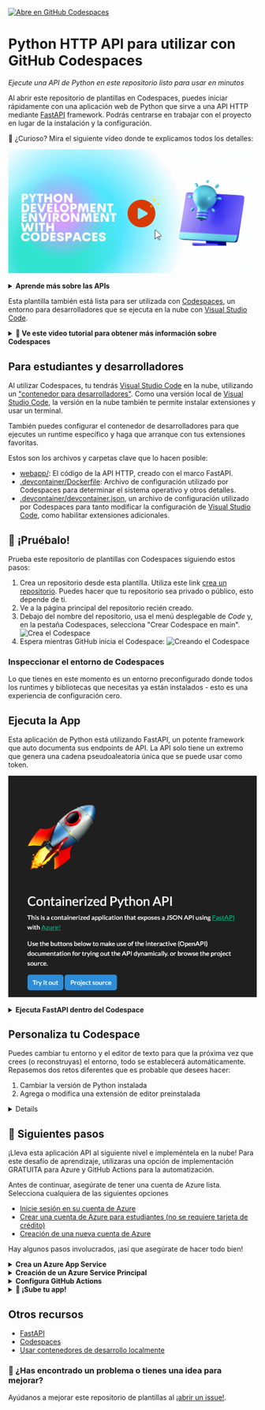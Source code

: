 [![Abre en GitHub Codespaces](https://github.com/codespaces/badge.svg)](https://github.com/codespaces/new?hide_repo_select=true&ref=main&repo=526682400)

# Python HTTP API para utilizar con GitHub Codespaces

_Ejecute una API de Python en este repositorio listo para usar en minutos_

Al abrir este repositorio de plantillas en Codespaces, puedes iniciar rápidamente con una aplicación web de Python que sirve a una API HTTP mediante  [FastAPI](https://fastapi.tiangolo.com/) framework. 
Podrás centrarse en trabajar con el proyecto en lugar de la instalación y la configuración.

🤔 ¿Curioso? Mira el siguiente vídeo donde te explicamos todos los detalles:

[![Video de Entorno de desarrollo Python con Codespaces](../../images/video-banner.gif)](https://youtu.be/_i9Pywj3rSg "Entorno de desarrollo Python con Codespaces")


<details>
   <summary><strong>Aprende más sobre las APIs</strong></summary>

   Una API (Interfaz de programación de aplicaciones) describe una forma en que dos equipos interactúan.
   Una API HTTP permite que un equipo conectado a Internet envíe una solicitud HTTP a otro equipo conectado a Internet y recibirá una respuesta. Por ejemplo, mi equipo podría enviar una solicitud a `http://a-weather-website-api.com/api/city=Los+Angeles` y recibirá datos como  `{"high": 72, "low": 66}`.

   Las API HTTP a menudo proporcionan datos o funcionalidad que es exclusiva de un servicio, como la API de ejemplo para el sitio web meteorológico. Un sitio web meteorológico podría proporcionar endpoints de API adicionales para otras funciones relacionadas con el clima, como próximos pronósticos o datos históricos. Cualquier sitio web puede decidir ofrecer una API si cree que tiene una funcionalidad útil para compartir con otras computadoras. **En este proyecto, ejecutarás una API HTTP que genera un token aleatorio.**


</details>

Esta plantilla también está lista para ser utilizada con [Codespaces](https://github.com/features/codespaces), un entorno para desarrolladores que se ejecuta en la nube con [Visual Studio Code](https://visualstudio.microsoft.com/?WT.mc_id=academic-77460-alfredodeza).

<details>
   <summary><b>🎥 Ve este video tutorial para obtener más información sobre Codespaces</b></summary>

   [![Codespaces Tutorial](https://img.youtube.com/vi/ozuDPmcC1io/0.jpg)](https://aka.ms/CodespacesVideoTutorial "Codespaces Tutorial")
</details>

## Para estudiantes y desarrolladores

Al utilizar Codespaces, tu tendrás [Visual Studio Code](https://visualstudio.microsoft.com/?WT.mc_id=academic-77460-alfredodeza) en la nube, utilizando un ["contenedor para desarrolladores"](https://containers.dev/). Como una versión local de [Visual Studio Code](https://visualstudio.microsoft.com/?WT.mc_id=academic-77460-alfredodeza), la versión en la nube también te permite instalar extensiones y usar un terminal.

También puedes configurar el contenedor de desarrolladores para que ejecutes un runtime específico y haga que arranque con tus extensiones favoritas.

Estos son los archivos y carpetas clave que lo hacen posible:

- [webapp/](./.webapp): El código de la API HTTP, creado con el marco FastAPI.
- [.devcontainer/Dockerfile](./.devcontainer/Dockerfile): Archivo de configuración utilizado por Codespaces para determinar el sistema operativo y otros detalles.
- [.devcontainer/devcontainer.json](./.devcontainer/devcontainer.json), un archivo de configuración utilizado por Codespaces para tanto modificar la configuración de [Visual Studio Code](https://visualstudio.microsoft.com/?WT.mc_id=academic-77460-alfredodeza), como habilitar extensiones adicionales. 

## 🧐 ¡Pruébalo!

Prueba este repositorio de plantillas con Codespaces siguiendo estos pasos:

1. Crea un repositorio desde esta plantilla. Utiliza este link [crea un repositorio](https://github.com/microsoft/codespaces-project-template-py/generate). Puedes hacer que tu repositorio sea privado o público, esto depende de ti.
1. Ve a la página principal del repositorio recién creado.
1. Debajo del nombre del repositorio, usa el menú desplegable de _Code_ y, en la pestaña Codespaces, selecciona "Crear Codespace en main".
   ![Crea el Codespace](https://docs.github.com/assets/cb-138303/images/help/codespaces/new-codespace-button.png)
1. Espera mientras GitHub inicia el Codespace: 
   ![Creando el Codespace](https://github.com/microsoft/codespaces-teaching-template-py/raw/main/images/Codespace_build.png)

### Inspeccionar el entorno de Codespaces

Lo que tienes en este momento es un entorno preconfigurado donde todos los runtimes y bibliotecas que necesitas ya están instalados - esto es una experiencia de configuración cero.


## Ejecuta la App

Esta aplicación de Python está utilizando FastAPI, un potente framework que auto documenta sus endpoints de API. La API solo tiene un extremo que genera una cadena pseudoaleatoria única que se puede usar como token.

![FastAPI Ejecutandose](../../images/api-running.png)


<details>
<summary><b>Ejecuta FastAPI dentro del Codespace</b></summary>

La API incluida en este repositorio de plantillas tiene un único extremo que genera un token. Pon lo en marcha siguiendo estos pasos:

1. Abre una terminal utilizando estos comandos (Ctrl-Shift-P o Cmd-Shift-P) y luego selecciona el comando "Abrir nueva terminal".
1. Ejecuta `uvicorn` en la consola para iniciar la aplicación de API:

    ```console
    uvicorn --host 0.0.0.0 webapp.main:app --reload
    ```

    Deberías ver una salida similar a:

    ```output
    INFO:     Uvicorn running on http://127.0.0.1:8000 (Press CTRL+C to quit)
    INFO:     Started reloader process [28720]
    INFO:     Started server process [28722]
    INFO:     Waiting for application startup.
    INFO:     Application startup complete.
    ```

    Aparecerá una ventana que dice que tu aplicación está disponible en el puerto 8000. Haz clic en el botón para abrirlo en el navegador.

1. Una vez que se cargue el sitio, haz clic en el botón _Try it Out_ o agregue `/docs` a la URL en la barra de direcciones. La documentación autogenerada de la API debería cargarse y tener este aspecto:

   ![Documentos de OpenAPI](../../images/fast-api.png)

1. Finalmente, intenta interactuar con la API enviando una solicitud utilizando la página autodocumentada. Haz clic en el botón _POST_ y luego en el botón _Try it Out_:

   ![Try a POST request](../../images/try-it-out.png)

🔒 ¿Ves el candado junto a la URL del sitio web en el navegador? Esto indica que el sitio web esta interactuando a través de una conexión HTTPS segura que cifra las respuestas HTTP. Es muy importante siempre que una API pueda recibir datos confidenciales o responder con datos confidenciales (como una contraseña).

</details>

## Personaliza tu Codespace

Puedes cambiar tu entorno y el editor de texto para que la próxima vez que crees (o reconstruyas) el entorno, todo se establecerá automáticamente. Repasemos dos retos diferentes que es probable que desees hacer:

1. Cambiar la versión de Python instalada
1. Agrega o modifica una extensión de editor preinstalada


<details>

### Paso 1: Cambiar el entorno de Python

Digamos que deseas cambiar la versión de Python que está instalada. Esto es algo que puedes controlar.

Abre [.devcontainer/devcontainer.json](./.devcontainer/devcontainer.json)  y reemplaza la siguiente sección:

```json
"VARIANT": "3.8-bullseye"
```

con las siguientes instrucciones:

```json
"VARIANT": "3.9-bullseye"
```

Este cambio le indica a Codespaces que ahora debe usar Python 3.9 en lugar de 3.8.

Si realiza algún cambio de configuración en `devcontainer.json`, aparecerá un cuadro después de guardar.

![Recreando el Codespace](https://github.com/microsoft/codespaces-teaching-template-py/raw/main/images/Codespace_rebuild.png)

Haz clic en reconstruir. Espera a que Codespace vuelva a generar el entorno de VS Code.

### Paso 2: Añade una extensión

Tu entorno viene con extensiones preinstaladas. Puedes cambiar con qué extensiones comienza tu entorno de Codespaces, a continuación, te indicamos cómo:

1.  Abre el archivo [.devcontainer/devcontainer.json](./.devcontainer/devcontainer.json)  y busca el siguiente elemento JSON **extensions**:

   ```json
   "extensions": [
    "ms-python.python",
    "ms-python.vscode-pylance"
   ]
   ```

1. Agrega  _"ms-python.black-formatter"_ a la lista de extensiones. Debería terminar pareciéndose a lo siguiente:

   ```json
   "extensions": [
    "ms-python.python",
    "ms-python.vscode-pylance",
    "ms-python.black-formatter"
   ]
   ```

   Esa cadena es el identificador único de [Black Formatter](https://marketplace.visualstudio.com/items?itemName=ms-python.black-formatter&WT.mc_id=academic-77460-alfredodeza), una extensión popular para formatear el código Python de acuerdo con las mejores prácticas. Al añadir el identificador _"ms-python.black-formatter"_ a la lista, le permite a Codespaces saber que esta extensión debe estar preinstalada al iniciarse.

   Recuerda: Cuando cambies cualquier configuración en el json, aparecerá un cuadro después de guardar.

   ![Recreating Codespace](https://github.com/microsoft/codespaces-teaching-template-py/raw/main/images/Codespace_rebuild.png)

   Haz clic en reconstruir. Espera a que el espacio de código vuelva a generar el entorno de VS Code.

Para encontrar el identificador único de una extensión:

- Ingresa a la página web de la extensión, por ejemplo [https://marketplace.visualstudio.com/items?itemName=ms-python.black-formatter](https://marketplace.visualstudio.com/items?itemName=ms-python.black-formatter&WT.mc_id=academic-77460-alfredodeza)
- Localiza el campo *Unique Identifier* bajo la sección **More info** en tu lado derecho.

</details>

## 🚀 Siguientes pasos

¡Lleva esta aplicación API al siguiente nivel e impleméntela en la nube! Para este desafío de aprendizaje, utilizaras una opción de implementación GRATUITA para Azure y GitHub Actions para la automatización.

Antes de continuar, asegúrate de tener una cuenta de Azure lista. Selecciona cualquiera de las siguientes opciones

- [Inicie sesión en su cuenta de Azure](https://azure.microsoft.com/en-US/?WT.mc_id=academic-77460-alfredodeza)
- [Crear una cuenta de Azure para estudiantes (no se requiere tarjeta de crédito)](https://azure.microsoft.com/free/students/?WT.mc_id=academic-77460-alfredodeza)
- [Creación de una nueva cuenta de Azure](https://azure.microsoft.com/en-US/?WT.mc_id=academic-77460-alfredodeza)

Hay algunos pasos involucrados, ¡así que asegúrate de hacer todo bien!

<details>
<summary><b>Crea un Azure App Service</b></summary>

¡Ahora, vas a configurar la implementación automática de la aplicación usando Azure más GitHub Actions! Sin embargo, primero debes configurar algunos servicios de Azure.

1. Abre [Azure Cloud Shell](https://shell.azure.com/?WT.mc_id=academic-77460-alfredodeza).
1. Usa el Bash Shell (¡no PowerShell!) para estos pasos.
1. Si dice "You have no storage mounted", seleccione una suscripción en su cuenta y haga clic en "Create storage". Cloud Shell utiliza ese recurso de almacenamiento para almacenar los datos generados durante las sesiones de shell.

1. Crea un *Resource Group* que agrupe los diferentes recursos de Azure usados para la aplicación:

```
az group create --name demo-fastapi --location "East US"
```
1. Veras una respuesta JSON con detalles sobre el recurso recién creado, para este comando y todos los comandos que siguen.
1. Crea el *App Service Plan* **GRATIS**:
```
az appservice plan create --name "demo-fastapi" --resource-group demo-fastapi --is-linux --sku FREE
```
1. Crea un identificador aleatorio para un nombre de aplicación web único:
```
let "randomIdentifier=$RANDOM*$RANDOM"
```
1. Crea el *Web App Service* con un contenedor placeholder utilizando la variable 'randomIdentifier' de antes:
```
az webapp create --name "demo-fastapi-$randomIdentifier" --resource-group demo-fastapi --plan demo-fastapi --runtime "PYTHON:3.9"
```
1. Dirígete al Portal de Azure [App Services list](https://portal.azure.com/#view/HubsExtension/BrowseResource/resourceType/Microsoft.Web%2Fsites) y confirma que el servicio recién creado aparece en la lista.
</details>


<details>
<summary><b>Creación de un Azure Service Principal</b></summary>

A continuación, crea un Azure Service Principal, este es un tipo especial de cuenta que tiene los permisos necesarios para autenticarse desde GitHub a Azure:

1. Busca el ID de tu suscripción de Azure [en el Portal de Azure](https://portal.azure.com/#view/Microsoft_Azure_Billing/SubscriptionsBlade?WT.mc_id=academic-77460-alfredodeza) o [siguiendo esta guía](https://learn.microsoft.com/azure/azure-portal/get-subscription-tenant-id?WT.mc_id=academic-77460-alfredodeza).
1. Crea un Service Principal con un rol de "contributor" que permita realizar cambios en cualquier recurso de esa suscripción. Reemplace $AZURE_SUBSCRIPTION_ID por el ID que encontraste en el paso 1 y ejecuta este comando:


```
az ad sp create-for-rbac --name "CICD" --role contributor --scopes /subscriptions/$AZURE_SUBSCRIPTION_ID --sdk-auth
```

1. Captura la salida y agrégala como un [Secreto del repositorio de Github](/../../settings/secrets/actions/new) con el nombre `AZURE_CREDENTIALS`.

</details>

<details>

<summary><b>Configura GitHub Actions</b></summary>

Ahora que ha creado todos los recursos de Azure, debes actualizar el archivo del workflow de GitHub Action con el nombre de su aplicación web.

1. Busca el nombre de tu aplicación. Debería tener un aspecto similar a `demo-fastapi-97709018` pero con un número aleatorio diferente al final, y puedes encontrarlo en Azure Portal o con los comandos de Cloud Shell.
2. Abre el archivo [.github/workflows/web_app.yml](/.. /.. /edit/main/.github/workflows/web_app.yml) y actualiza el valor de `AZURE_WEBAPP_NAME` al nombre de tu aplicación.

</details>

<details>
<summary><b>🏃 ¡Sube tu app!</b></summary>

Antes de continuar, verifica lo siguiente:

1. Has creado un Azure Service Principal y la has guardado un [repositorio secreto](/../../settings/secrets/) como `AZURE_CREDENTIALS`.
1. Has creado un [App Service](https://portal.azure.com/#view/HubsExtension/BrowseResource/resourceType/Microsoft.Web%2Fsites) con un nombre válido y el sitio ya está disponible con el contenido estático predeterminado.

Para implementar:

1. Ve a [acciones del repositorio](/../../actions/workflows/web_app.yml)y haz clic en _Run workflow_ y luego en el botón verde para ejecutarlo.

**La implementación puede tardar un par de minutos**. Asegúrate de ver los registros en Azure Cloud Shell para comprobar el progreso:

```
az webapp log tail --name $AZURE_WEBAPP_NAME --resource-group $AZURE_RESOURCE_GROUP
```

### Eliminando recursos cuando se complete

Después de la implementación, asegúrate de limpiar los recursos eliminando el grupo de recursos. Puedes hacerlo en Azure Cloud Shell haciendo referencia al nombre del grupo que creó inicialmente (`demo-fastapi` en los ejemplos):

```
az group delete --name demo-fastapi
```

### Solución de problemas de implementación

Al implementar, es posible que encuentres errores o problemas, ya sea en la parte de automatización (GitHub Actions) o en el momento de implementarlo (Azure Web Apps).

Si tienes problemas, comprueba los registros en el portal o usa lo siguiente con la CLI de Azure:

```
az webapp log tail --name $AZURE_WEBAPP_NAME --resource-group $AZURE_RESOURCE_GROUP
```

Actualice ambas variables para que coincidan con tu entorno.

</details>

## Otros recursos

- [FastAPI](https://fastapi.tiangolo.com/)
- [Codespaces](https://github.com/features/codespaces)
- [Usar contenedores de desarrollo localmente](https://github.com/Microsoft/vscode-remote-try-python)

### 🔎 ¿Has encontrado un problema o tienes una idea para mejorar? 
Ayúdanos a mejorar este repositorio de plantillas al [¡abrir un issue!](/../../issues/new).

